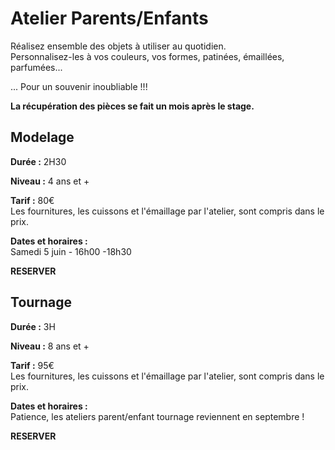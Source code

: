 # Atelier Parents/Enfants
Réalisez ensemble des objets à utiliser au quotidien.  
Personnalisez-les à vos couleurs, vos formes, patinées, émaillées, parfumées...  

... Pour un souvenir inoubliable !!!  


**La récupération des pièces se fait un mois après le stage.**
 
## Modelage

**Durée :** 2H30  

**Niveau :** 4 ans et +

**Tarif :** 80€  
Les fournitures, les cuissons et l'émaillage par l'atelier, sont compris dans le prix.

**Dates et horaires :**  
Samedi 5 juin - 16h00 -18h30

**RESERVER**


## Tournage

**Durée :** 3H  


**Niveau :** 8 ans et +

**Tarif :** 95€  
Les fournitures, les cuissons et l'émaillage par l'atelier, sont compris dans le prix.

**Dates et horaires :**  
Patience, les ateliers parent/enfant tournage reviennent en septembre !  

**RESERVER**

  

